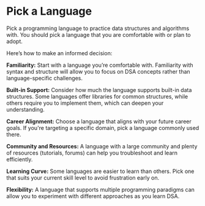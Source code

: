 # Pick a Language

Pick a programming language to practice data structures and algorithms with. You should pick a language that you are comfortable with or plan to adopt.

Here’s how to make an informed decision:

**Familiarity:** Start with a language you’re comfortable with. Familiarity with syntax and structure will allow you to focus on DSA concepts rather than language-specific challenges.

**Built-in Support:** Consider how much the language supports built-in data structures. Some languages offer libraries for common structures, while others require you to implement them, which can deepen your understanding.

**Career Alignment:** Choose a language that aligns with your future career goals. If you're targeting a specific domain, pick a language commonly used there.

**Community and Resources:** A language with a large community and plenty of resources (tutorials, forums) can help you troubleshoot and learn efficiently.

**Learning Curve:** Some languages are easier to learn than others. Pick one that suits your current skill level to avoid frustration early on.

**Flexibility:** A language that supports multiple programming paradigms can allow you to experiment with different approaches as you learn DSA.
